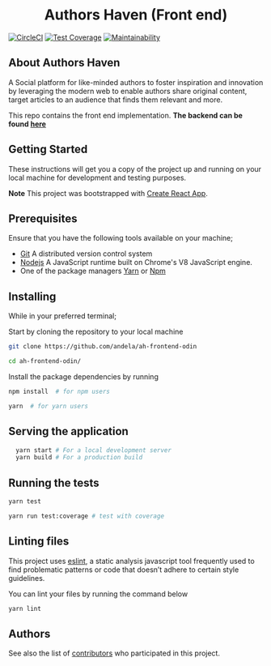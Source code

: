 <h1 align="center">Authors Haven (Front end)</h1>

[![CircleCI](https://circleci.com/gh/andela/ah-frontend-odin.svg?style=svg)](https://circleci.com/gh/andela/ah-frontend-odin)
[![Test Coverage](https://api.codeclimate.com/v1/badges/147607e8007d0668923d/test_coverage)](https://codeclimate.com/github/andela/ah-frontend-odin/test_coverage)
[![Maintainability](https://api.codeclimate.com/v1/badges/147607e8007d0668923d/maintainability)](https://codeclimate.com/github/andela/ah-frontend-odin/maintainability)

## About Authors Haven

A Social platform for like-minded authors to foster inspiration and innovation by leveraging the modern web to enable authors share original content, target articles to an audience that finds them relevant and more.

This repo contains the front end implementation. **The backend can be found [here](https://github.com/andela/ah-backend-odin)**

## Getting Started

These instructions will get you a copy of the project up and running on your local machine for development and testing purposes.

**Note** This project was bootstrapped with [Create React App](https://github.com/facebook/create-react-app).

## Prerequisites

Ensure that you have the following tools available on your machine;

- [Git](https://git-scm.com/) A distributed version control system
- [Nodejs](https://nodejs.org/en/) A JavaScript runtime built on Chrome's V8 JavaScript engine.
- One of the package managers [Yarn](https://yarnpkg.com/en/) or [Npm](https://www.npmjs.com/)

## Installing

While in your preferred terminal;

Start by cloning the repository to your local machine

```bash
git clone https://github.com/andela/ah-frontend-odin

cd ah-frontend-odin/
```

Install the package dependencies by running

```bash
npm install  # for npm users

yarn  # for yarn users

```

## Serving the application

```bash
  yarn start # For a local development server
  yarn build # For a production build
```

## Running the tests

```bash
yarn test

yarn run test:coverage # test with coverage

```

## Linting files

This project uses [eslint](https://eslint.org/), a static analysis javascript tool frequently used to find problematic patterns or code that doesn’t adhere to certain style guidelines.

You can lint your files by running the command below

```bash
yarn lint
```

## Authors

See also the list of [contributors](https://github.com/andela/ah-frontend-odin/graphs/contributors) who participated in this project.

